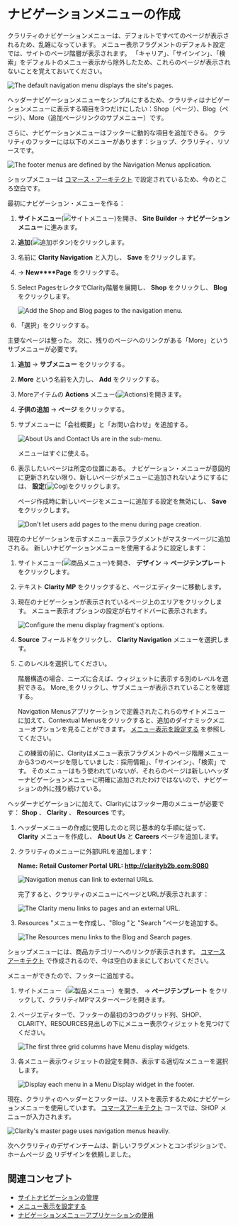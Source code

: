 # ナビゲーションメニューの作成

クラリティのナビゲーションメニューは、デフォルトですべてのページが表示されるため、乱雑になっています。 メニュー表示フラグメントのデフォルト設定では、サイトのページ階層が表示されます。 「キャリア」、「サインイン」、「検索」をデフォルトのメニュー表示から除外したため、これらのページが表示されないことを覚えておいてください。

![The default navigation menu displays the site's pages.](./creating-navigation-menus/images/01.png)

ヘッダーナビゲーションメニューをシンプルにするため、クラリティはナビゲーションメニューに表示する項目を3つだけにしたい：Shop（ページ）、Blog（ページ）、More（追加ページリンクのサブメニュー）です。

さらに、ナビゲーションメニューはフッターに動的な項目を追加できる。 クラリティのフッターには以下のメニューがあります：ショップ、クラリティ、リソースです。

![The footer menus are defined by the Navigation Menus application.](./creating-navigation-menus/images/06.png)

ショップメニューは [コマース・アーキテクト](../../commerce-architect.md) で設定されているため、今のところ空白です。

最初にナビゲーション・メニューを作る：

1. **サイトメニュー**(![サイトメニュー](../../images/icon-product-menu.png))を開き、 **Site Builder** &rarr; **ナビゲーションメニュー** に進みます。

1. **追加**(![追加ボタン](../../images/icon-add.png))をクリックします。

1. 名前に **Clarity Navigation** と入力し、 **Save** をクリックします。

1. &rarr; **New****Page** をクリックする。

1. Select PagesセレクタでClarity階層を展開し、 **Shop** をクリックし、 **Blog** をクリックします。

   ![Add the Shop and Blog pages to the navigation menu.](./creating-navigation-menus/images/02.png)

1. 「選択」をクリックする。

主要なページは整った。 次に、残りのページへのリンクがある「More」というサブメニューが必要です。

1. **追加** &rarr; **サブメニュー** をクリックする。

1. **More** という名前を入力し、 **Add** をクリックする。

1. Moreアイテムの **Actions** メニュー(![Actions](../../images/icon-actions.png))を開きます。

1. **子供の追加** &rarr; **ページ** をクリックする。

1. サブメニューに「会社概要」と「お問い合わせ」を追加する。

   ![About Us and Contact Us are in the sub-menu.](./creating-navigation-menus/images/03.png)

   メニューはすぐに使える。

1. 表示したいページは所定の位置にある。 ナビゲーション・メニューが意図的に更新されない限り、新しいページがメニューに追加されないようにするには、 **設定**(![Cog](../../images/icon-cog3.png))をクリックします。

   ページ作成時に新しいページをメニューに追加する設定を無効にし、 **Save** をクリックします。

   ![Don't let users add pages to the menu during page creation.](./creating-navigation-menus/images/05.png)

現在のナビゲーションを示すメニュー表示フラグメントがマスターページに追加される。 新しいナビゲーションメニューを使用するように設定します：

1. サイトメニュー(![商品メニュー](../../images/icon-product-menu.png))を開き、 **デザイン** &rarr; **ページテンプレート** をクリックします。

1. テキスト **Clarity MP** をクリックすると、ページエディターに移動します。

1. 現在のナビゲーションが表示されているページ上のエリアをクリックします。 メニュー表示オプションの設定が右サイドバーに表示されます。

   ![Configure the menu display fragment's options.](./creating-navigation-menus/images/04.png)

1. **Source** フィールドをクリックし、 **Clarity Navigation** メニューを選択します。

1. このレベルを選択してください。

   階層構造の場合、ニーズに合えば、ウィジェットに表示する別のレベルを選択できる。 More_をクリックし、サブメニューが表示されていることを確認する。

   Navigation Menusアプリケーションで定義されたこれらのサイトメニューに加えて、Contextual Menusをクリックすると、追加のダイナミックメニューオプションを見ることができます。 [メニュー表示を設定する](https://learn.liferay.com/ja/w/dxp/site-building/site-navigation/configuring-menu-displays) を参照してください。

   この練習の前に、Clarityはメニュー表示フラグメントのページ階層メニューから3つのページを隠していました：採用情報」、「サインイン」、「検索」です。 そのメニューはもう使われていないが、それらのページは新しいヘッダーナビゲーションメニューに明確に追加されたわけではないので、ナビゲーションの外に残り続けている。

ヘッダーナビゲーションに加えて、Clarityにはフッター用のメニューが必要です： **Shop** 、 **Clarity** 、 **Resources** です。

1. ヘッダーメニューの作成に使用したのと同じ基本的な手順に従って、 **Clarity** メニューを作成し、 **About Us** と **Careers** ページを追加します。

1. クラリティのメニューに外部URLを追加します：

   **Name:** **Retail Customer Portal**
   **URL:** **http://clarityb2b.com:8080**

   ![Navigation menus can link to external URLs.](./creating-navigation-menus/images/10.png)

   完了すると、クラリティのメニューにページとURLが表示されます：

   ![The Clarity menu links to pages and an external URL.](./creating-navigation-menus/images/08.png)

1. Resources "メニューを作成し、"Blog "と "Search "ページを追加する。

   ![The Resources menu links to the Blog and Search pages.](./creating-navigation-menus/images/09.png)

ショップメニューには、商品カテゴリーへのリンクが表示されます。 [コマースアーキテクト](../../commerce-architect.md) で作成されるので、今は空白のままにしておいてください。

メニューができたので、フッターに追加する。

1. サイトメニュー（![製品メニュー](../../images/icon-product-menu.png)）を開き、 &rarr; **ページテンプレート** をクリックして、クラリティMPマスターページを開きます。

1. ページエディターで、フッターの最初の3つのグリッド列、SHOP、CLARITY、RESOURCES見出しの下にメニュー表示ウィジェットを見つけてください。

   ![The first three grid columns have Menu display widgets.](./creating-navigation-menus/images/13.png)

1. 各メニュー表示ウィジェットの設定を開き、表示する適切なメニューを選択します。

   ![Display each menu in a Menu Display widget in the footer.](./creating-navigation-menus/images/11.png)

現在、クラリティのヘッダーとフッターは、リストを表示するためにナビゲーションメニューを使用しています。 [コマースアーキテクト](../../commerce-architect.md) コースでは、SHOP メニューが入力されます。

![Clarity's master page uses navigation menus heavily.](./creating-navigation-menus/images/12.png)

次へクラリティのデザインチームは、新しいフラグメントとコンポジションで、ホームページ [の](./designing-the-home-page.md) リデザインを依頼しました。

## 関連コンセプト

* [サイトナビゲーションの管理](https://learn.liferay.com/en/w/dxp/site-building/site-navigation/managing-site-navigation)
* [メニュー表示を設定する](https://learn.liferay.com/ja/w/dxp/site-building/site-navigation/configuring-menu-displays)
* [ナビゲーションメニューアプリケーションの使用](https://learn.liferay.com/ja/w/dxp/site-building/site-navigation/using-the-navigation-menus-application)
